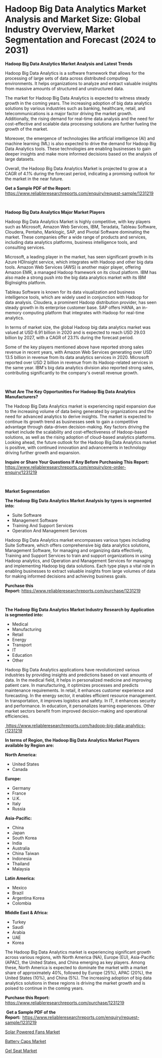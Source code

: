 <p><h1>Hadoop Big Data Analytics Market Analysis and Market Size: Global Industry Overview, Market Segmentation and Forecast (2024 to 2031)</h1></p><p><strong>Hadoop Big Data Analytics Market Analysis and Latest Trends</strong></p>
<p><p>Hadoop Big Data Analytics is a software framework that allows for the processing of large sets of data across distributed computing environments. It helps organizations to analyze and extract valuable insights from massive amounts of structured and unstructured data.</p><p>The market for Hadoop Big Data Analytics is expected to witness steady growth in the coming years. The increasing adoption of big data analytics solutions by various industries such as banking, healthcare, retail, and telecommunications is a major factor driving the market growth. Additionally, the rising demand for real-time data analysis and the need for cost-effective and scalable data processing solutions are further fueling the growth of the market.</p><p>Moreover, the emergence of technologies like artificial intelligence (AI) and machine learning (ML) is also expected to drive the demand for Hadoop Big Data Analytics tools. These technologies are enabling businesses to gain deeper insights and make more informed decisions based on the analysis of large datasets.</p><p>Overall, the Hadoop Big Data Analytics Market is projected to grow at a CAGR of 4.1% during the forecast period, indicating a promising outlook for the market in the near future.</p></p>
<p><strong>Get a Sample PDF of the Report:&nbsp;</strong> <a href="https://www.reliableresearchreports.com/enquiry/request-sample/1231219">https://www.reliableresearchreports.com/enquiry/request-sample/1231219</a></p>
<p>&nbsp;</p>
<p><strong>Hadoop Big Data Analytics Major Market Players</strong></p>
<p><p>Hadoop Big Data Analytics Market is highly competitive, with key players such as Microsoft, Amazon Web Services, IBM, Teradata, Tableau Software, Cloudera, Pentaho, Marklogic, SAP, and Pivotal Software dominating the market. These companies offer a wide range of products and services, including data analytics platforms, business intelligence tools, and consulting services.</p><p>Microsoft, a leading player in the market, has seen significant growth in its Azure HDInsight service, which integrates with Hadoop and other big data tools. Amazon Web Services (AWS) is another major player, offering Amazon EMR, a managed Hadoop framework on its cloud platform. IBM has also made a strong push into the big data analytics market with its IBM BigInsights platform.</p><p>Tableau Software is known for its data visualization and business intelligence tools, which are widely used in conjunction with Hadoop for data analysis. Cloudera, a prominent Hadoop distribution provider, has seen steady growth in its enterprise customer base. SAP offers HANA, an in-memory computing platform that integrates with Hadoop for real-time analytics.</p><p>In terms of market size, the global Hadoop big data analytics market was valued at USD 6.91 billion in 2020 and is expected to reach USD 29.03 billion by 2027, with a CAGR of 23.1% during the forecast period.</p><p>Some of the key players mentioned above have reported strong sales revenue in recent years, with Amazon Web Services generating over USD 13.5 billion in revenue from its data analytics services in 2020. Microsoft reported over USD 2 billion in revenue from its Hadoop-related services in the same year. IBM's big data analytics division also reported strong sales, contributing significantly to the company's overall revenue growth.</p></p>
<p>&nbsp;</p>
<p><strong>What Are The Key Opportunities For Hadoop Big Data Analytics Manufacturers?</strong></p>
<p><p>The Hadoop Big Data Analytics market is experiencing rapid expansion due to the increasing volume of data being generated by organizations and the need for advanced analytics to derive insights. The market is expected to continue its growth trend as businesses seek to gain a competitive advantage through data-driven decision-making. Key factors driving the market include the scalability and cost-effectiveness of Hadoop-based solutions, as well as the rising adoption of cloud-based analytics platforms. Looking ahead, the future outlook for the Hadoop Big Data Analytics market is positive, with continued innovation and advancements in technology driving further growth and expansion.</p></p>
<p><strong>Inquire or Share Your Questions If Any Before Purchasing This Report:</strong> <a href="https://www.reliableresearchreports.com/enquiry/pre-order-enquiry/1231219">https://www.reliableresearchreports.com/enquiry/pre-order-enquiry/1231219</a></p>
<p>&nbsp;</p>
<p><strong>Market Segmentation</strong></p>
<p><strong>The Hadoop Big Data Analytics Market Analysis by types is segmented into:</strong></p>
<p><ul><li>Suite Software</li><li>Management Software</li><li>Training And Support Services</li><li>Operation And Management Services</li></ul></p>
<p><p>Hadoop Big Data Analytics market encompasses various types including Suite Software, which offers comprehensive big data analytics solutions, Management Software, for managing and organizing data effectively, Training and Support Services to train and support organizations in using Hadoop analytics, and Operation and Management Services for managing and implementing Hadoop big data solutions. Each type plays a vital role in enabling businesses to extract valuable insights from large volumes of data for making informed decisions and achieving business goals.</p></p>
<p><strong>Purchase this Report:&nbsp;</strong><a href="https://www.reliableresearchreports.com/purchase/1231219">https://www.reliableresearchreports.com/purchase/1231219</a></p>
<p>&nbsp;</p>
<p><strong>The Hadoop Big Data Analytics Market Industry Research by Application is segmented into:</strong></p>
<p><ul><li>Medical</li><li>Manufacturing</li><li>Retail</li><li>Energy</li><li>Transport</li><li>IT</li><li>Education</li><li>Other</li></ul></p>
<p><p>Hadoop Big Data Analytics applications have revolutionized various industries by providing insights and predictions based on vast amounts of data. In the medical field, it helps in personalized medicine and improving patient care. In manufacturing, it optimizes processes and predicts maintenance requirements. In retail, it enhances customer experience and forecasting. In the energy sector, it enables efficient resource management. In transportation, it improves logistics and safety. In IT, it enhances security and performance. In education, it personalizes learning experiences. Other market sectors benefit from improved decision-making and operational efficiencies.</p></p>
<p><a href="https://www.reliableresearchreports.com/hadoop-big-data-analytics-r1231219">&nbsp;https://www.reliableresearchreports.com/hadoop-big-data-analytics-r1231219</a></p>
<p><strong>In terms of Region, the Hadoop Big Data Analytics Market Players available by Region are:</strong></p>
<p>
    <p> <strong> North America: </strong>
        <ul>
            <li>United States</li>
            <li>Canada</li>
        </ul>
        </p> 
    <p> <strong> Europe: </strong>
        <ul>
            <li>Germany</li>
            <li>France</li>
            <li>U.K.</li>
            <li>Italy</li>
            <li>Russia</li>
        </ul>
        </p> 
    <p> <strong> Asia-Pacific: </strong>
        <ul>
            <li>China</li>
            <li>Japan</li>
            <li>South Korea</li>
            <li>India</li>
            <li>Australia</li>
            <li>China Taiwan</li>
            <li>Indonesia</li>
            <li>Thailand</li>
            <li>Malaysia</li>
        </ul>
        </p> 
    <p> <strong> Latin America: </strong>
        <ul>
            <li>Mexico</li>
            <li>Brazil</li>
            <li>Argentina Korea</li>
            <li>Colombia</li>
        </ul>
        </p> 
    <p> <strong> Middle East & Africa: </strong>
        <ul>
            <li>Turkey</li>
            <li>Saudi</li>
            <li>Arabia</li>
            <li>UAE</li>
            <li>Korea</li>
        </ul>
    </p>
    </p>
<p><p>The Hadoop Big Data Analytics market is experiencing significant growth across various regions, with North America (NA), Europe (EU), Asia-Pacific (APAC), the United States, and China emerging as key players. Among these, North America is expected to dominate the market with a market share of approximately 40%, followed by Europe (25%), APAC (20%), the United States (10%), and China (5%). The increasing adoption of big data analytics solutions in these regions is driving the market growth and is poised to continue in the coming years.</p></p>
<p><strong>Purchase this Report: </strong><a href="https://www.reliableresearchreports.com/purchase/1231219">https://www.reliableresearchreports.com/purchase/1231219</a></p>
<p>&nbsp;<strong>Get a Sample PDF of the Report:&nbsp;&nbsp;</strong><a href="https://www.reliableresearchreports.com/enquiry/request-sample/1231219">https://www.reliableresearchreports.com/enquiry/request-sample/1231219</a></p>
<p><strong></strong></p>
<p><p><a href="https://github.com/whpnbwim9/Market-Research-Report-List-1/blob/main/solar-powered-fans-market.md">Solar Powered Fans Market</a></p><p><a href="https://github.com/faniayasa/Market-Research-Report-List-1/blob/main/battery-caps-market.md">Battery Caps Market</a></p><p><a href="https://github.com/JuliaFadel1922/Market-Research-Report-List-2/blob/main/gel-seat-market.md">Gel Seat Market</a></p></p>